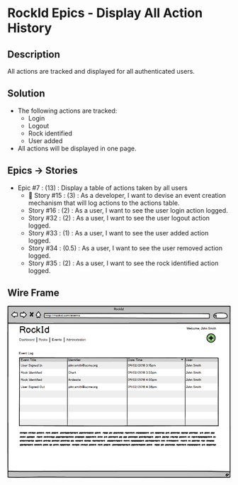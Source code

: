 # RockId Epics - Display All Action History #

## Description ##

All actions are tracked and displayed for all authenticated users.

## Solution ##

* The following actions are tracked:
  * Login
  * Logout
  * Rock identified
  * User added
* All actions will be displayed in one page.

## Epics -> Stories ##

* Epic #7 : (13) : Display a table of actions taken by all users
  * :runner: Story #15 : (3) : As a developer, I want to devise an event creation mechanism that will log actions to the actions table.
  * Story #16 : (2) : As a user, I want to see the user login action logged.
  * Story #32 : (2) : As a user, I want to see the user logout action logged.
  * Story #33 : (1) : As a user, I want to see the user added action logged.
  * Story #34 : (0.5) : As a user, I want to see the user removed action logged.
  * Story #35 : (2) : As a user, I want to see the rock identified action logged.

## Wire Frame ##

![All Events](https://github.com/erniep888/RockId/blob/master/Documents/wireframe-png/Events.png?raw=true)